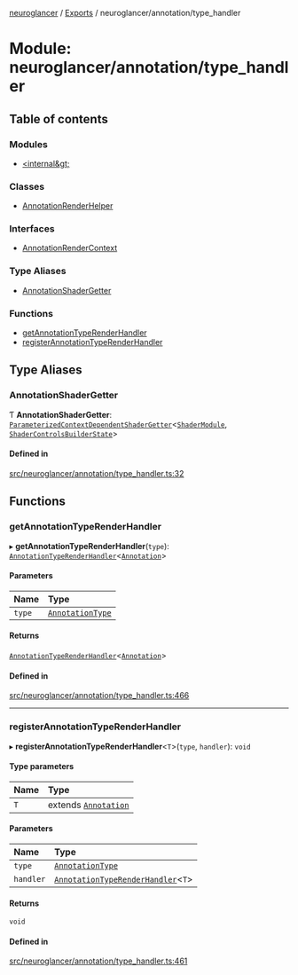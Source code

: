 [neuroglancer](../README.md) / [Exports](../modules.md) / neuroglancer/annotation/type\_handler

# Module: neuroglancer/annotation/type\_handler

## Table of contents

### Modules

- [&lt;internal\&gt;](neuroglancer_annotation_type_handler._internal_.md)

### Classes

- [AnnotationRenderHelper](../classes/neuroglancer_annotation_type_handler.AnnotationRenderHelper.md)

### Interfaces

- [AnnotationRenderContext](../interfaces/neuroglancer_annotation_type_handler.AnnotationRenderContext.md)

### Type Aliases

- [AnnotationShaderGetter](neuroglancer_annotation_type_handler.md#annotationshadergetter)

### Functions

- [getAnnotationTypeRenderHandler](neuroglancer_annotation_type_handler.md#getannotationtyperenderhandler)
- [registerAnnotationTypeRenderHandler](neuroglancer_annotation_type_handler.md#registerannotationtyperenderhandler)

## Type Aliases

### AnnotationShaderGetter

Ƭ **AnnotationShaderGetter**: [`ParameterizedContextDependentShaderGetter`](../interfaces/neuroglancer_webgl_dynamic_shader.ParameterizedContextDependentShaderGetter.md)<[`ShaderModule`](neuroglancer_webgl_shader.md#shadermodule), [`ShaderControlsBuilderState`](../interfaces/neuroglancer_webgl_shader_ui_controls.ShaderControlsBuilderState.md)\>

#### Defined in

[src/neuroglancer/annotation/type_handler.ts:32](https://github.com/ActiveBrainAtlas2/neuroglancer/blob/034b457d/src/neuroglancer/annotation/type_handler.ts#L32)

## Functions

### getAnnotationTypeRenderHandler

▸ **getAnnotationTypeRenderHandler**(`type`): [`AnnotationTypeRenderHandler`](../interfaces/neuroglancer_annotation_type_handler._internal_.AnnotationTypeRenderHandler.md)<[`Annotation`](neuroglancer_annotation.md#annotation)\>

#### Parameters

| Name | Type |
| :------ | :------ |
| `type` | [`AnnotationType`](../enums/neuroglancer_annotation.AnnotationType.md) |

#### Returns

[`AnnotationTypeRenderHandler`](../interfaces/neuroglancer_annotation_type_handler._internal_.AnnotationTypeRenderHandler.md)<[`Annotation`](neuroglancer_annotation.md#annotation)\>

#### Defined in

[src/neuroglancer/annotation/type_handler.ts:466](https://github.com/ActiveBrainAtlas2/neuroglancer/blob/034b457d/src/neuroglancer/annotation/type_handler.ts#L466)

___

### registerAnnotationTypeRenderHandler

▸ **registerAnnotationTypeRenderHandler**<`T`\>(`type`, `handler`): `void`

#### Type parameters

| Name | Type |
| :------ | :------ |
| `T` | extends [`Annotation`](neuroglancer_annotation.md#annotation) |

#### Parameters

| Name | Type |
| :------ | :------ |
| `type` | [`AnnotationType`](../enums/neuroglancer_annotation.AnnotationType.md) |
| `handler` | [`AnnotationTypeRenderHandler`](../interfaces/neuroglancer_annotation_type_handler._internal_.AnnotationTypeRenderHandler.md)<`T`\> |

#### Returns

`void`

#### Defined in

[src/neuroglancer/annotation/type_handler.ts:461](https://github.com/ActiveBrainAtlas2/neuroglancer/blob/034b457d/src/neuroglancer/annotation/type_handler.ts#L461)

